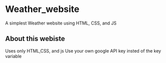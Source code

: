 # Weather_website
A simplest Weather website using HTML, CSS, and JS
## About this webiste
Uses only HTML,CSS, and js
Use your own google API key insted of the key variable